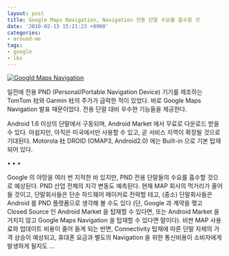 ```yaml
---
layout: post
title: Google Maps Navigation, Navigation 전용 단말 수요를 흡수할 것
date: '2010-02-13 15:21:23 +0900'
categories:
- around-me
tags:
- google
- lbs
---
```


[![Googld Maps Navigation](http://img.youtube.com/vi/tGXK4jKN_jY/0.jpg)](http://www.youtube.com/watch?v=tGXK4jKN_jY)

일전에 전용 PND (Personal/Portable Navigation Device) 기기를 제조하는 TomTom 社와 Garmin 社의 주가가 급락한 적이 있었다. 바로 Google Maps Navigation 발표 때문이었다. 전용 단말 대비 우수한 기능들을 제공한다.

Android 1.6 이상의 단말에서 구동되며, Android Market 에서 무료로 다운로드 받을 수 있다. 아쉽지만, 아직은 미국에서만 사용할 수 있고, 곧 서비스 지역이 확장될 것으로 기대된다. Motorola 社 DROID (OMAP3, Android2.0) 에는 Built-in 으로 기본 탑재되어 있다.

<div class="spacer">• • •</div>

Google 의 야망을 여러 번 지적한 바 있지만, PND 전용 단말들의 수요를 흡수할 것으로 예상된다. PND 산업 전체의 지각 변동도 예측된다. 현재 MAP 회사의 먹거리가 줄어들 것이고, 단말회사들은 단순 하드웨어 메이커로 전락할 테고, (중소) 단말회사들은 Android 를 PND 플랫폼으로 생각해 볼 수도 있다 (단, Google 과 계약을 맺고 Closed Source 인 Android Market 을 탑재할 수 있다면, 또는 Android Market 을 거치지 않고 Google Maps Navigation 을 탑재할 수 있다면 말이다). 비싼 MAP 사용료와 업데이트 비용이 줄어 들게 되는 반면, Connectivity 탑재에 따른 단말 자체의 가격 상승이 예상되고, 휴대폰 요금과 별도의 Navigation 을 위한 통신비용이 소비자에게 발생하게 될지도 ...
